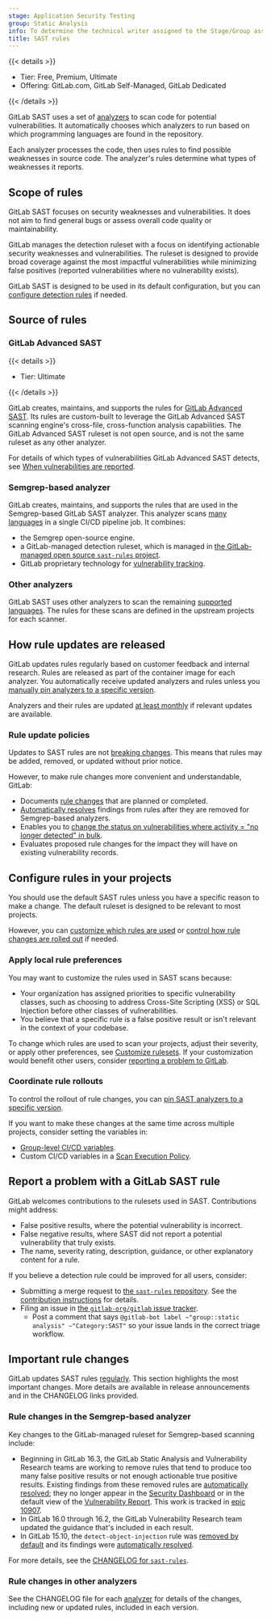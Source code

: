 ```yaml
---
stage: Application Security Testing
group: Static Analysis
info: To determine the technical writer assigned to the Stage/Group associated with this page, see https://handbook.gitlab.com/handbook/product/ux/technical-writing/#assignments
title: SAST rules
---
```


{{< details >}}

- Tier: Free, Premium, Ultimate
- Offering: GitLab.com, GitLab Self-Managed, GitLab Dedicated

{{< /details >}}

GitLab SAST uses a set of [analyzers](analyzers.md) to scan code for potential vulnerabilities.
It automatically chooses which analyzers to run based on which programming languages are found in the repository.

Each analyzer processes the code, then uses rules to find possible weaknesses in source code.
The analyzer's rules determine what types of weaknesses it reports.

## Scope of rules

GitLab SAST focuses on security weaknesses and vulnerabilities. It does not aim to find general bugs or assess overall code quality or maintainability.

GitLab manages the detection ruleset with a focus on identifying actionable security weaknesses and vulnerabilities.
The ruleset is designed to provide broad coverage against the most impactful vulnerabilities while minimizing false positives (reported vulnerabilities where no vulnerability exists).

GitLab SAST is designed to be used in its default configuration, but you can [configure detection rules](#configure-rules-in-your-projects) if needed.

## Source of rules

### GitLab Advanced SAST

{{< details >}}

- Tier: Ultimate

{{< /details >}}

GitLab creates, maintains, and supports the rules for [GitLab Advanced SAST](gitlab_advanced_sast.md).
Its rules are custom-built to leverage the GitLab Advanced SAST scanning engine's cross-file, cross-function analysis capabilities.
The GitLab Advanced SAST ruleset is not open source, and is not the same ruleset as any other analyzer.

For details of which types of vulnerabilities GitLab Advanced SAST detects, see [When vulnerabilities are reported](gitlab_advanced_sast.md#when-vulnerabilities-are-reported).

### Semgrep-based analyzer

GitLab creates, maintains, and supports the rules that are used in the Semgrep-based GitLab SAST analyzer.
This analyzer scans [many languages](_index.md#supported-languages-and-frameworks) in a single CI/CD pipeline job.
It combines:

- the Semgrep open-source engine.
- a GitLab-managed detection ruleset, which is managed in [the GitLab-managed open source `sast-rules` project](https://gitlab.com/gitlab-org/security-products/sast-rules).
- GitLab proprietary technology for [vulnerability tracking](_index.md#advanced-vulnerability-tracking).

### Other analyzers

GitLab SAST uses other analyzers to scan the remaining [supported languages](_index.md#supported-languages-and-frameworks).
The rules for these scans are defined in the upstream projects for each scanner.

## How rule updates are released

GitLab updates rules regularly based on customer feedback and internal research.
Rules are released as part of the container image for each analyzer.
You automatically receive updated analyzers and rules unless you [manually pin analyzers to a specific version](_index.md#pinning-to-minor-image-version).

Analyzers and their rules are updated [at least monthly](../_index.md#vulnerability-scanner-maintenance) if relevant updates are available.

### Rule update policies

Updates to SAST rules are not [breaking changes](../../../update/terminology.md#breaking-change).
This means that rules may be added, removed, or updated without prior notice.

However, to make rule changes more convenient and understandable, GitLab:

- Documents [rule changes](#important-rule-changes) that are planned or completed.
- [Automatically resolves](_index.md#automatic-vulnerability-resolution) findings from rules after they are removed for Semgrep-based analyzers.
- Enables you to [change the status on vulnerabilities where activity = "no longer detected" in bulk](../vulnerability_report/_index.md#change-status-of-vulnerabilities).
- Evaluates proposed rule changes for the impact they will have on existing vulnerability records.

## Configure rules in your projects

You should use the default SAST rules unless you have a specific reason to make a change.
The default ruleset is designed to be relevant to most projects.

However, you can [customize which rules are used](#apply-local-rule-preferences) or [control how rule changes are rolled out](#coordinate-rule-rollouts) if needed.

### Apply local rule preferences

You may want to customize the rules used in SAST scans because:

- Your organization has assigned priorities to specific vulnerability classes, such as choosing to address Cross-Site Scripting (XSS) or SQL Injection before other classes of vulnerabilities.
- You believe that a specific rule is a false positive result or isn't relevant in the context of your codebase.

To change which rules are used to scan your projects, adjust their severity, or apply other preferences, see [Customize rulesets](customize_rulesets.md).
If your customization would benefit other users, consider [reporting a problem to GitLab](#report-a-problem-with-a-gitlab-sast-rule).

### Coordinate rule rollouts

To control the rollout of rule changes, you can [pin SAST analyzers to a specific version](_index.md#pinning-to-minor-image-version).

If you want to make these changes at the same time across multiple projects, consider setting the variables in:

- [Group-level CI/CD variables](../../../ci/variables/_index.md#for-a-group).
- Custom CI/CD variables in a [Scan Execution Policy](../policies/scan_execution_policies.md).

## Report a problem with a GitLab SAST rule
<!-- This title is intended to match common search queries users might make. -->

GitLab welcomes contributions to the rulesets used in SAST.
Contributions might address:

- False positive results, where the potential vulnerability is incorrect.
- False negative results, where SAST did not report a potential vulnerability that truly exists.
- The name, severity rating, description, guidance, or other explanatory content for a rule.

If you believe a detection rule could be improved for all users, consider:

- Submitting a merge request to [the `sast-rules` repository](https://gitlab.com/gitlab-org/security-products/sast-rules). See the [contribution instructions](https://gitlab.com/gitlab-org/security-products/sast-rules#contributing) for details.
- Filing an issue in [the `gitlab-org/gitlab` issue tracker](https://gitlab.com/gitlab-org/gitlab/-/issues/).
  - Post a comment that says `@gitlab-bot label ~"group::static analysis" ~"Category:SAST"` so your issue lands in the correct triage workflow.

## Important rule changes

GitLab updates SAST rules [regularly](#how-rule-updates-are-released).
This section highlights the most important changes.
More details are available in release announcements and in the CHANGELOG links provided.

### Rule changes in the Semgrep-based analyzer

Key changes to the GitLab-managed ruleset for Semgrep-based scanning include:

- Beginning in GitLab 16.3, the GitLab Static Analysis and Vulnerability Research teams are working to remove rules that tend to produce too many false positive results or not enough actionable true positive results. Existing findings from these removed rules are [automatically resolved](_index.md#automatic-vulnerability-resolution); they no longer appear in the [Security Dashboard](../security_dashboard/_index.md#project-security-dashboard) or in the default view of the [Vulnerability Report](../vulnerability_report/_index.md). This work is tracked in [epic 10907](https://gitlab.com/groups/gitlab-org/-/epics/10907).
- In GitLab 16.0 through 16.2, the GitLab Vulnerability Research team updated the guidance that's included in each result.
- In GitLab 15.10, the `detect-object-injection` rule was [removed by default](https://gitlab.com/gitlab-org/gitlab/-/issues/373920) and its findings were [automatically resolved](_index.md#automatic-vulnerability-resolution).

For more details, see the [CHANGELOG for `sast-rules`](https://gitlab.com/gitlab-org/security-products/sast-rules/-/blob/main/CHANGELOG.md).

### Rule changes in other analyzers

See the CHANGELOG file for each [analyzer](analyzers.md) for details of the changes, including new or updated rules, included in each version.
